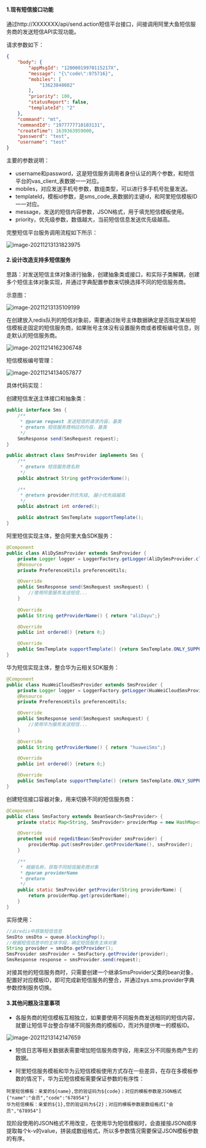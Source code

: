 #### 1.现有短信接口功能

通过http://XXXXXXX/api/send.action短信平台接口，间接调用阿里大鱼短信服务商的发送短信API实现功能。

请求参数如下：

```json
{
	"body": {
		"appMsgId": "12000019970115217X",
		"message": "{\"code\":975716}",
		"mobiles": [
			"13623848082"
		],
		"priority": 100,
		"statusReport": false,
		"templateId": "2"
	},
	"command": "mt",
	"commandId": "1977777710103131",
	"createTime": 1639363959000,
	"password": "test",
	"username": "test"
}
```

主要的参数说明：

- username和password，这是短信服务调用者身份认证的两个参数，和短信平台的vas_client_表数据一一对应。
- mobiles，对应发送手机号参数，数组类型，可以进行多手机号批量发送。
- templateId，模板id参数，是sms_code_表数据的主键id，和阿里短信模板ID一一对应。
- message，发送的短信内容参数，JSON格式，用于填充短信模板使用。
- priority，优先级参数，数值越大，当前短信信息发送优先级越高。

完整短信平台服务调用流程如下所示：

![image-20211213131823975](https://alex-img-1253982387.cos.ap-nanjing.myqcloud.com/Typora-wm/202112131318894.png)

#### 2.设计改造支持多短信服务

思路：对发送短信主体对象进行抽象，创建抽象类或接口，和实际子类解耦，创建多个短信主体对象实现，并通过字典配置参数来切换选择不同的短信服务商。

示意图：

![image-20211213135109199](https://alex-img-1253982387.cos.ap-nanjing.myqcloud.com/Typora-wm/202112131351243.png)

在创建放入redis队列的短信对象前，需要通过账号主体数据确定是否指定某些短信模板走固定的短信服务商，如果账号主体没有设置服务商或者模板编号信息，则走默认的短信服务商。

![image-20211214162306748](https://alex-img-1253982387.cos.ap-nanjing.myqcloud.com/Typora-wm/202112141623797.png)

短信模板编号管理：

![image-20211214134057877](https://alex-img-1253982387.cos.ap-nanjing.myqcloud.com/Typora-wm/202112141340921.png)

具体代码实现：

创建短信发送主体接口和抽象类：

```java
public interface Sms {
    /**
     * @param request 发送短信的请求内容，基类
     * @return 短信服务商响应的内容，基类
     */
    SmsResponse send(SmsRequest request);
}

public abstract class SmsProvider implements Sms {
    /**
     * @return 短信服务商名称
     */
    public abstract String getProviderName();

    /**
     * @return provider的优先级, 越小优先级越高
     */
    public abstract int ordered();

    public abstract SmsTemplate supportTemplate();
}
```

阿里短信实现主体，整合阿里大鱼SDK服务：

```java
@Component
public class AliDySmsProvider extends SmsProvider {
    private Logger logger = LoggerFactory.getLogger(AliDySmsProvider.class);
    @Resource
    private PreferenceUtils preferenceUtils;

    @Override
    public SmsResponse send(SmsRequest smsRequest) {
    	//使用阿里服务发送短信...
    }
    
    @Override
    public String getProviderName() { return "aliDayu";}

    @Override
    public int ordered() {return 0;}

    @Override
    public SmsTemplate supportTemplate() {return SmsTemplate.ONLY_SUPPORT;}
}
```

华为短信实现主体，整合华为云相关SDK服务：

```java
@Component
public class HuaWeiCloudSmsProvider extends SmsProvider {
    private Logger logger = LoggerFactory.getLogger(HuaWeiCloudSmsProvider.class);
    @Resource
    private PreferenceUtils preferenceUtils;

    @Override
    public SmsResponse send(SmsRequest smsRequest) {
        //使用华为服务发送短信...
    }
    
    @Override
    public String getProviderName() { return "huaweiSms";}

    @Override
    public int ordered() {return 0;}

    @Override
    public SmsTemplate supportTemplate() {return SmsTemplate.ONLY_SUPPORT;}
}
```

创建短信接口容器对象，用来切换不同的短信服务商：

```java
@Component
public class SmsFactory extends BeanSearch<SmsProvider> {
    private static Map<String, SmsProvider> providerMap = new HashMap<>();

    @Override
    protected void regeditBean(SmsProvider smsProvider) {
        providerMap.put(smsProvider.getProviderName(), smsProvider);
    }

    /**
     * 根据名称，获取不同短信服务商对象
     * @param providerName
     * @return
     */
    public static SmsProvider getProvider(String providerName) {
        return providerMap.get(providerName);
    }
}
```

实际使用：

```java
//从redis中获取短信信息
SmsDto smsDto = queue.blockingPop();
//根据短信信息中的主体字段，确定短信服务主体对象
String provider = smsDto.getProvider();
SmsProvider smsProvider = SmsFactory.getProvider(provider);
SmsResponse response = smsProvider.send(request);
```

对接其他的短信服务商时，只需要创建一个继承SmsProvider父类的bean对象，配置好对应模板ID，即可完成新短信服务的整合，并通过sys.sms.provider字典参数控制服务切换。

#### 3.其他问题及注意事项

- 各服务商的短信模板互相独立，如果要使用不同服务商发送相同的短信内容，就要让短信平台整合存储不同服务商的模板ID，而对外提供唯一的模板ID。

![image-20211213142147659](https://alex-img-1253982387.cos.ap-nanjing.myqcloud.com/Typora-wm/202112131421701.png)

- 短信日志等相关数据表需要增加短信服务商字段，用来区分不同服务商产生的数据。

- 阿里短信服务模板和华为云短信模板使用方式存在一些差异，在存在多模板参数的情况下，华为云短信模板需要保证参数的有序性：

```
阿里短信模板：亲爱的${name},您的验证码为${code}；对应的模板参数是JSON格式{"name":"会员","code":"678954"}
华为短信模板：亲爱的${1},您的验证码为${2}；对应的模板参数是数组格式["会员","678954"]
```

现阶段使用的JSON格式不用改变，在使用华为短信模板时，会直接按JSON顺序提取每个k-v的value，拼装成数组格式，所以多参数情况需要保证JSON模板参数的有序。

